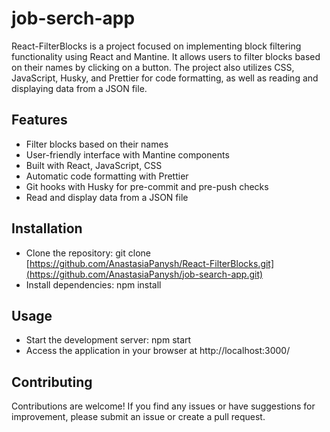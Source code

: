 # job-serch-app

React-FilterBlocks is a project focused on implementing block filtering functionality using React and Mantine. It allows users to filter blocks based on their names by clicking on a button. The project also utilizes CSS, JavaScript, Husky, and Prettier for code formatting, as well as reading and displaying data from a JSON file.

## Features

+ Filter blocks based on their names
+ User-friendly interface with Mantine components
+ Built with React, JavaScript, CSS
+ Automatic code formatting with Prettier
+ Git hooks with Husky for pre-commit and pre-push checks
+ Read and display data from a JSON file

## Installation 
+ Clone the repository: git clone [https://github.com/AnastasiaPanysh/React-FilterBlocks.git](https://github.com/AnastasiaPanysh/job-search-app.git)
+ Install dependencies: npm install

## Usage
+ Start the development server: npm start
+ Access the application in your browser at http://localhost:3000/

## Contributing
Contributions are welcome! If you find any issues or have suggestions for improvement, please submit an issue or create a pull request.

